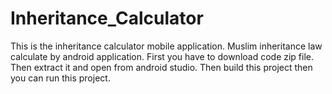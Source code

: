 # Inheritance_Calculator
This is the inheritance calculator mobile application. Muslim inheritance law calculate by android application.
First you have to download code zip file.
Then extract it and open from android studio.
Then build this project then you can run this project.
